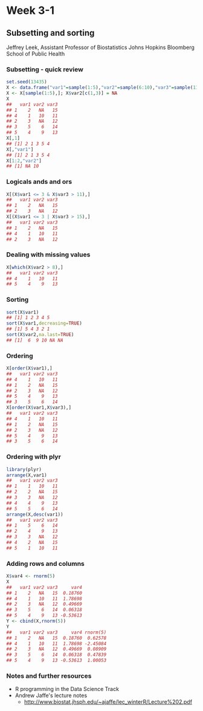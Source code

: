 Week 3-1
========

## Subsetting and sorting
Jeffrey Leek,
Assistant Professor of Biostatistics
Johns Hopkins Bloomberg School of Public Health

### Subsetting - quick review
```r
set.seed(13435)
X <- data.frame("var1"=sample(1:5),"var2"=sample(6:10),"var3"=sample(11:15))
X <- X[sample(1:5),]; X$var2[c(1,3)] = NA
X
##   var1 var2 var3
## 1    2   NA   15
## 4    1   10   11
## 2    3   NA   12
## 3    5    6   14
## 5    4    9   13
X[,1]
## [1] 2 1 3 5 4
X[,"var1"]
## [1] 2 1 3 5 4
X[1:2,"var2"]
## [1] NA 10
```

### Logicals ands and ors
```r
X[(X$var1 <= 3 & X$var3 > 11),]
##   var1 var2 var3
## 1    2   NA   15
## 2    3   NA   12
X[(X$var1 <= 3 | X$var3 > 15),]
##   var1 var2 var3
## 1    2   NA   15
## 4    1   10   11
## 2    3   NA   12
```
### Dealing with missing values
```r
X[which(X$var2 > 8),]
##   var1 var2 var3
## 4    1   10   11
## 5    4    9   13
```

### Sorting
```r
sort(X$var1)
## [1] 1 2 3 4 5
sort(X$var1,decreasing=TRUE)
## [1] 5 4 3 2 1
sort(X$var2,na.last=TRUE)
## [1]  6  9 10 NA NA
```
### Ordering
```r
X[order(X$var1),]
##   var1 var2 var3
## 4    1   10   11
## 1    2   NA   15
## 2    3   NA   12
## 5    4    9   13
## 3    5    6   14
X[order(X$var1,X$var3),]
##   var1 var2 var3
## 4    1   10   11
## 1    2   NA   15
## 2    3   NA   12
## 5    4    9   13
## 3    5    6   14
```

### Ordering with plyr
```r
library(plyr)
arrange(X,var1)
##   var1 var2 var3
## 1    1   10   11
## 2    2   NA   15
## 3    3   NA   12
## 4    4    9   13
## 5    5    6   14
arrange(X,desc(var1))
##   var1 var2 var3
## 1    5    6   14
## 2    4    9   13
## 3    3   NA   12
## 4    2   NA   15
## 5    1   10   11
```
### Adding rows and columns
```r
X$var4 <- rnorm(5)
X
##   var1 var2 var3     var4
## 1    2   NA   15  0.18760
## 4    1   10   11  1.78698
## 2    3   NA   12  0.49669
## 3    5    6   14  0.06318
## 5    4    9   13 -0.53613
Y <- cbind(X,rnorm(5))
Y
##   var1 var2 var3     var4 rnorm(5)
## 1    2   NA   15  0.18760  0.62578
## 4    1   10   11  1.78698 -2.45084
## 2    3   NA   12  0.49669  0.08909
## 3    5    6   14  0.06318  0.47839
## 5    4    9   13 -0.53613  1.00053
```
### Notes and further resources
- R programming in the Data Science Track
- Andrew Jaffe's lecture notes 
  - http://www.biostat.jhsph.edu/~ajaffe/lec_winterR/Lecture%202.pdf